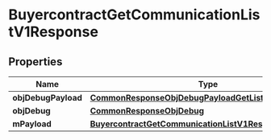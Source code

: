 

# BuyercontractGetCommunicationListV1Response

## Properties

Name | Type | Description | Notes
------------ | ------------- | ------------- | -------------
**objDebugPayload** | [**CommonResponseObjDebugPayloadGetList**](CommonResponseObjDebugPayloadGetList.md) |  | 
**objDebug** | [**CommonResponseObjDebug**](CommonResponseObjDebug.md) |  |  [optional]
**mPayload** | [**BuyercontractGetCommunicationListV1ResponseMPayload**](BuyercontractGetCommunicationListV1ResponseMPayload.md) |  | 




